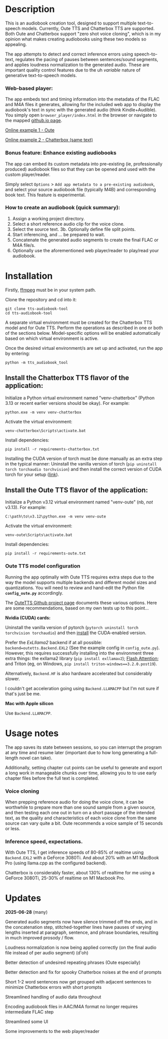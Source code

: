 # Description

This is an audiobook creation tool, designed to support multiple text-to-speech models. Currently, Oute TTS and Chatterbox TTS are supported. Both Oute and Chatterbox support "zero shot voice cloning", which is in my opinion what makes creating audiobooks using these two models so appealing.

The app attempts to detect and correct inference errors using speech-to-text, regulates the pacing of pauses between sentences/sound segments, and applies loudness normalization to the generated audio. These are important quality control features due to the uh *variable* nature of generative text-to-speech models.

### Web-based player:

The app embeds text and timing information into the metadata of the FLAC and M4A files it generates, allowing for the included web app to display the audiobook's text in sync with the generated audio (think Kindle+Audible). You simply open `browser_player/index.html` in the browser or navigate to the mapped [github.io page](https://zeropointnine.github.io/tts-audiobook-tool/browser_player).

[Online example 1 - Oute](https://zeropointnine.github.io/tts-audiobook-tool/browser_player/?url=https://zeropointnine.github.io/tts-audiobook-tool/browser_player/waves-oute.m4a)

[Online example 2 - Chatterbox (same text)](https://zeropointnine.github.io/tts-audiobook-tool/browser_player/?url=https://zeropointnine.github.io/tts-audiobook-tool/browser_player/waves-chatterbox.m4a)

### Bonus feature: Enhance existing audiobooks

The app can embed its custom metadata into pre-existing (ie, professionally produced) audiobook files so that they can be opened and used with the custom player/reader.

Simply select `Options` > `Add app metadata to a pre-existing audiobook`, and select your source audiobook file (typically M4B) and corresponding book text. This feature is experimental.

### How to create an audiobook (quick summary):

1. Assign a working project directory.
2. Select a short reference audio clip for the voice clone.
3. Select the source text. 3b. Optionally define file split points.
4. Start inferencing, and ... be prepared to wait.
5. Concatenate the generated audio segments to create the final FLAC or M4A file/s.
6. Optionally use the aforementioned web player/reader to play/read your audiobook.


# Installation

Firstly, [ffmpeg](https://ffmpeg.org/download.html) must be in your system path.

Clone the repository and cd into it:

    git clone tts-audiobook-tool
    cd tts-audiobook-tool

A separate virtual environment must be created for the Chatterbox TTS model and for Oute TTS. Perform the operations as described in one or both of the sections below. Model-specific options will be enabled automatically based on which virtual environment is active.

Once the desired virtual environment/s are set up and activated, run the app by entering:

    python -m tts_audiobook_tool


## Install the Chatterbox TTS flavor of the application:

Initialize a Python virtual environment named "venv-chatterbox" (Python 3.13 or recent earlier versions should be okay). For example:

    python.exe -m venv venv-chatterbox

Activate the virtual environment:

    venv-chatterbox\Scripts\activate.bat

Install dependencies:

    pip install -r requirements-chatterbox.txt

Installing the CUDA version of torch must be done manually as an extra step in the typical manner: Uninstall the vanilla version of torch (`pip uninstall torch torchaudio torchvision`) and then install the correct version of CUDA torch for your setup ([link](https://pytorch.org/get-started/locally/)).


## Install the Oute TTS flavor of the application:

Initialize a Python v3.12 virtual environment named "venv-oute" (nb, *not* v3.13). For example:

    C:\path\to\v3.12\python.exe -m venv venv-oute

Activate the virtual environment:

    venv-oute\Scripts\activate.bat

Install dependencies:

    pip install -r requirements-oute.txt

### Oute TTS model configuration

Running the app optimally with Oute TTS requires extra steps due to the way the model supports multiple backends and different model sizes and quantizations. You will need to review and hand-edit the Python file **`config_oute.py`** accordingly.

The [OuteTTS Github project page](https://github.com/edwko/OuteTTS) documents these various options. Here are some recommendations, based on my own tests up to this point...

**Nvidia (CUDA) cards:**

Uninstall the vanilla version of pytorch (`pytorch uninstall torch torchvision torchaudio`) and then [install](https://pytorch.org/get-started/locally/) the CUDA-enabled version.

Prefer the *ExLllama2* backend if at all possible: `backend=outetts.Backend.EXL2` (See the example config in `config_oute.py`). However, this requires successfully installing into the environment three extra things: the exllama2 library (`pip install exllamav2`); [Flash Attention](https://github.com/Dao-AILab/flash-attention?tab=readme-ov-file#installation-and-features); and Triton (eg, on Windows, `pip install triton-windows==3.2.0.post19`).

Alternatively, `Backend.HF` is also hardware accelerated but considerably slower.

I couldn't get acceleration going using `Backend.LLAMACPP` but I'm not sure if that's just be me.

**Mac with Apple silicon**

Use `Backend.LLAMACPP`.

# Usage notes

The app saves its state between sessions, so you can interrupt the program at any time and resume later (important due to how long generating a full-length novel can take).

Additionally, setting chapter cut points can be useful to generate and export a long work in  manageable chunks over time, allowing you to to use early chapter files before the full text is completed.

### Voice cloning

When prepping reference audio for doing the voice clone, it can be worthwhile to prepare more than one sound sample from a given source, and then testing each one out in turn on a short passage of the intended text, as the quality and characteristics of each voice clone from the same source can vary quite a bit. Oute recommends a voice sample of 15 seconds or less.

### Inference speed, expectations.

With Oute TTS, I get inference speeds of 80-85% of realtime using `Backend.EXL2` with a GeForce 3080Ti. And about 20% with an M1 MacBook Pro (using llama.cpp as the configured backend).

Chatterbox is considerably faster, about 130% of realtime for me using a GeForce 3080Ti, 25-30% of realtime on M1 Macbook Pro.


# Updates

**2025-06-28** (many)

Generated audio segments now have silence trimmed off the ends, and in the concatenation step, stitched-together lines have pauses of varying lengths inserted at paragraph, sentence, and phrase boundaries, resulting in much improved prosody / flow.

Loudness normalization is now being applied correctly (on the final audio file instead of per audio segment) (d'oh)

Better detection of undesired repeating phrases (Oute especially)

Better detection and fix for spooky Chatterbox noises at the end of prompts

Short 1-2 word sentences now get grouped with adjacent sentences to minimize Chatterbox errors with short prompts

Streamlined handling of audio data throughout

Encoding audiobook files in AAC/M4A format no longer requires intermediate FLAC step

Streamlined some UI

Some improvements to the web player/reader
